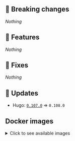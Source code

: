 ## :loudspeaker: Breaking changes

*Nothing*


## :tada: Features

*Nothing*


## :bug: Fixes

*Nothing*


## :heartbeat: Updates

* Hugo: [`0.107.0`](https://github.com/floryn90/docker-hugo/releases/tag/0.107.0) => `0.108.0`


## Docker images

<details>
<summary>Click to see available images</summary>

This release is available from Docker Hub as project `floryn90/hugo` with the following tags:

| Alias tags                   | Version specific tags                      |
| ---------------------------- | ------------------------------------------ |
| `busybox`, `latest`          | `0.108.0-busybox`, `0.108.0`                     |
| `busybox-ci`, `ci`           | `0.108.0-busybox-ci`, `0.108.0-ci`               |
| `busybox-onbuild`, `onbuild` | `0.108.0-busybox-onbuild`, `0.108.0-onbuild`     |
| `alpine`                     | `0.108.0-alpine`                              |
| `alpine-ci`                  | `0.108.0-alpine-ci`                           |
| `alpine-onbuild`             | `0.108.0-alpine-onbuild`                      |
| `asciidoctor`                | `0.108.0-asciidoctor`                         |
| `asciidoctor-ci`             | `0.108.0-asciidoctor-ci`                      |
| `asciidoctor-onbuild`        | `0.108.0-asciidoctor-onbuild`                 |
| `pandoc`                     | `0.108.0-pandoc`                              |
| `pandoc-ci`                  | `0.108.0-pandoc-ci`                           |
| `pandoc-onbuild`             | `0.108.0-pandoc-onbuild`                      |
| `ext-alpine`                 | `0.108.0-ext-alpine`                          |
| `ext-alpine-ci`              | `0.108.0-ext-alpine-ci`                       |
| `ext-alpine-onbuild`         | `0.108.0-ext-alpine-onbuild`                  |
| `ext-asciidoctor`            | `0.108.0-ext-asciidoctor`                     |
| `ext-asciidoctor-ci`         | `0.108.0-ext-asciidoctor-ci`                  |
| `ext-asciidoctor-onbuild`    | `0.108.0-ext-asciidoctor-onbuild`             |
| `ext-pandoc`                 | `0.108.0-ext-pandoc`                          |
| `ext-pandoc-ci`              | `0.108.0-ext-pandoc-ci`                       |
| `ext-pandoc-onbuild`         | `0.108.0-ext-pandoc-onbuild`                  |
| `debian`                     | `0.108.0-debian`                              |
| `debian-ci`                  | `0.108.0-debian-ci`                           |
| `debian-onbuild`             | `0.108.0-debian-onbuild`                      |
| `ext-debian`, `ext`, `latest-ext` | `0.108.0-ext-debian`, `0.108.0-ext`         |
| `ext-debian-ci`, `ext-ci`    | `0.108.0-ext-debian-ci`, `0.108.0-ext-ci`        |
| `ext-debian-onbuild`, `ext-onbuild` | `0.108.0-ext-debian-onbuild`, `0.108.0-ext-onbuild` |
| `ubuntu`                     | `0.108.0-ubuntu`                            |
| `ubuntu-ci`                  | `0.108.0-ubuntu-ci`                         |
| `ubuntu-onbuild`             | `0.108.0-ubuntu-onbuild`                    |
| `ext-ubuntu`                 | `0.108.0-ext-ubuntu`                        |
| `ext-ubuntu-ci`              | `0.108.0-ext-ubuntu-ci`                     |
| `ext-ubuntu-onbuild`         | `0.108.0-ext-ubuntu-onbuild`                |
</details>